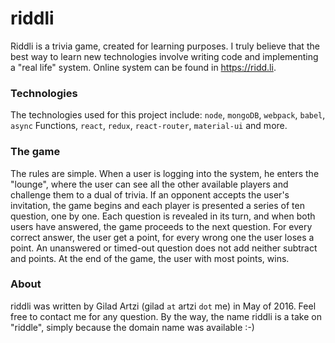 # riddli

Riddli is a trivia game, created for learning purposes. I truly believe that the best way to learn new technologies involve writing code and implementing a "real life" system. Online system can be found in https://ridd.li.

### Technologies
The technologies used for this project include:  `node`,  `mongoDB`, `webpack`, `babel`, `async` Functions,  `react`, `redux`, `react-router`, `material-ui` and more.

### The game
The rules are simple. When a user is logging into the system, he enters the "lounge", where the user can see all the other available players and challenge them to a dual of trivia. If an opponent accepts the user's invitation, the game begins and each player is presented a series of ten question, one by one. Each question is revealed in its turn, and when both users have answered, the game proceeds to the next question. For every correct answer, the user get a point, for every wrong one the user loses a point. An unanswered or timed-out question does not add neither subtract and points. At the end of the game, the user with most points, wins.

### About
riddli was written by Gilad Artzi (gilad `at` artzi `dot` me) in May of 2016. Feel free to contact me for any question. By the way, the name riddli is a take on "riddle", simply because the domain name was available :-)